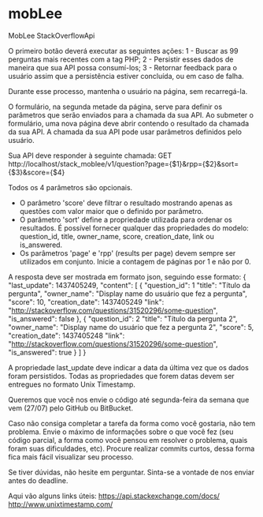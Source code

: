 # mobLee
MobLee StackOverflowApi

O primeiro botão deverá executar as seguintes ações:
1 - Buscar as 99 perguntas mais recentes com a tag PHP;
2 - Persistir esses dados de maneira que sua API possa consumí-los;
3 - Retornar feedback para o usuário assim que a persistência estiver concluída, ou em caso de falha.

Durante esse processo, mantenha o usuário na página, sem recarregá-la.

O formulário, na segunda metade da página, serve para definir os parâmetros que serão enviados para a chamada da sua API. Ao submeter o formulário, uma nova página deve abrir contendo o resultado da chamada da sua API. A chamada da sua API pode usar parâmetros definidos pelo usuário.

Sua API deve responder à seguinte chamada:
GET http://localhost/stack_moblee/v1/question?page={$1}&rpp={$2}&sort={$3}&score={$4}

Todos os 4 parâmetros são opcionais.
- O parâmetro 'score' deve filtrar o resultado mostrando apenas as questões com valor maior que o definido por parâmetro.
- O parâmetro 'sort' define a propriedade utilizada para ordenar os resultados. É possível fornecer qualquer das propriedades do modelo: question_id, title, owner_name, score, creation_date, link ou is_answered.
- Os parâmetros 'page' e 'rpp' (results per page) devem sempre ser utilizados em conjunto. Inicie a contagem de páginas por 1 e não por 0.

A resposta deve ser mostrada em formato json, seguindo esse formato:
{
"last_update": 1437405249,
"content": [
{
"question_id": 1
"title": "Título da pergunta",
"owner_name": "Display name do usuário que fez a pergunta",
"score": 10,
"creation_date": 1437405249
"link": "http://stackoverflow.com/questions/31520296/some-question",
"is_answered": false
},
{
"question_id": 2
"title": "Título da pergunta 2",
"owner_name": "Display name do usuário que fez a pergunta 2",
"score": 5,
"creation_date": 1437405248
"link": "http://stackoverflow.com/questions/31520296/some-question",
"is_answered": true
}
]
}

A propriedade last_update deve indicar a data da última vez que os dados foram persistidos. Todas as propriedades que forem datas devem ser entregues no formato Unix Timestamp.

Queremos que você nos envie o código até segunda-feira da semana que vem (27/07) pelo GitHub ou BitBucket.

Caso não consiga completar a tarefa da forma como você gostaria, não tem problema. Envie o máximo de informações sobre o que você fez (seu código parcial, a forma como você pensou em resolver o problema, quais foram suas dificuldades, etc). Procure realizar commits curtos, dessa forma fica mais fácil visualizar seu processo.

Se tiver dúvidas, não hesite em perguntar. Sinta-se a vontade de nos enviar antes do deadline.

Aqui vão alguns links úteis:
https://api.stackexchange.com/docs/
http://www.unixtimestamp.com/
